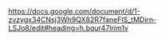https://docs.google.com/document/d/1-zvzygx34CNsj3Wh9QX82R7faneFIS_tMDirn-LSJo8/edit#heading=h.bqur47lrim1v
